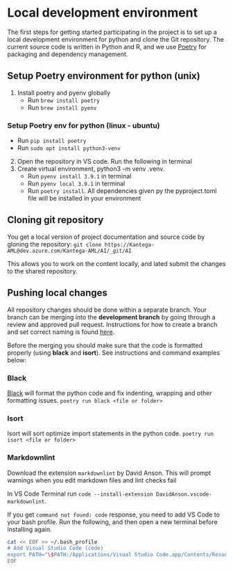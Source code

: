 # Local development environment

The first steps for getting started participating in the project is to set up a local development environment for python and clone the Git repository.
The current source code is written in Python and R, and we use [Poetry](https://python-poetry.org/) for packaging and dependency management.

## Setup Poetry environment for python (unix)

1. Install poetry and pyenv globally
   - Run `brew install poetry`
   - Run `brew install pyenv`

### Setup Poetry env for python (linux - ubuntu)
   - Run `pip install poetry`
   - Run `sudo apt install python3-venv`

2. Open the repository in VS code. Run the following in terminal
3. Create virtual environment, python3 -m venv .venv.
   - Run `pyenv install 3.9.1` in terminal
   - Run `pyenv local 3.9.1` in terminal
   - Run `poetry install`. All dependencies given py the pyproject.toml file will be installed in your environment

## Cloning git repository

You get a local version of project documentation and source code by gloning the repository:
`git clone https://Kantega-AML@dev.azure.com/Kantega-AML/AI/_git/AI`

This allows you to work on the content locally, and lated submit the changes to the shared repository.

## Pushing local changes

All repository changes should be done within a separate branch. Your branch can be merging into the **development branch** by going through a review and approved pull request.
Instructions for how to create a branch and set correct naming is found [here](/docs/branching.md).

Before the merging you should make sure that the code is formatted properly (using **black** and **isort**). See instructions and command examples below:

### Black

[Black](https://pypi.org/project/black/) will format the python code and fix indenting, wrapping and other formatting issues.
`poetry run black <file or folder>`

### Isort

Isort will sort optimize import statements in the python code.
`poetry run isort <file or folder>`

### Markdownlint

Download the extension `markdownlint` by David Anson. This will prompt warnings when you edit markdown files and lint checks fail

In VS Code Terminal run `code --install-extension DavidAnson.vscode-markdownlint`.

If you get `command not found: code` response, you need to add VS Code to your bash profile. Run the following, and then open a new terminal before installing again.

```bash
cat << EOF >> ~/.bash_profile
# Add Visual Studio Code (code)
export PATH="\$PATH:/Applications/Visual Studio Code.app/Contents/Resources/app/bin"
EOF
```
